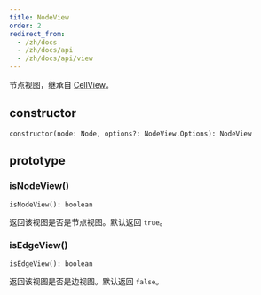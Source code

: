 ```yaml
---
title: NodeView
order: 2
redirect_from:
  - /zh/docs
  - /zh/docs/api
  - /zh/docs/api/view
---
```


节点视图，继承自 [CellView](/zh/docs/api/view/cellview)。

## constructor

```sign
constructor(node: Node, options?: NodeView.Options): NodeView
```

## prototype

### isNodeView()

```sign
isNodeView(): boolean
```

返回该视图是否是节点视图。默认返回 `true`。

### isEdgeView()

```sign
isEdgeView(): boolean
```

返回该视图是否是边视图。默认返回 `false`。
